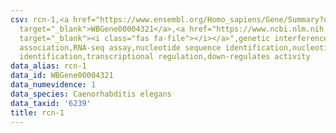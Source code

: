 ```yaml
---
csv: rcn-1,<a href="https://www.ensembl.org/Homo_sapiens/Gene/Summary?db=core;g=WBGene00004321"
  target="_blank">WBGene00004321</a>,<a href="https://www.ncbi.nlm.nih.gov/pubmed/27496166"
  target="_blank"><i class="fas fa-file"></i></a>",genetic interference,functional
  association,RNA-seq assay,nucleotide sequence identification,nucleotide sequence
  identification,transcriptional regulation,down-regulates activity
data_alias: rcn-1
data_id: WBGene00004321
data_numevidence: 1
data_species: Caenorhabditis elegans
data_taxid: '6239'
title: rcn-1
---
```

